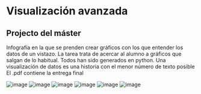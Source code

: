# Visualización avanzada

## Projecto del máster

Infografía en la que se prenden crear gráficos con los que entender los datos de un vistazo. 
La tarea trata de acercar al alumno a gráficos que salgan de lo habitual. Todos han sido generados en python.
Una visualización de datos es una historia con el menor número de texto posible
El .pdf contiene la entrega final 

![image](https://github.com/jogarman/Visualizacion-avanzada/assets/122149837/6c00d3fd-d154-4b77-bcdd-e9af24cd7c49)
![image](https://github.com/jogarman/Visualizacion-avanzada/assets/122149837/1cabb482-84f4-4682-8e8b-20133cd748e3)
![image](https://github.com/jogarman/Visualizacion-avanzada/assets/122149837/3354fb86-fb22-4a90-8cd4-e6af845457d4)
![image](https://github.com/jogarman/Visualizacion-avanzada/assets/122149837/49ce915a-91fb-40ab-a1a7-fac7fe7c7efc)
![image](https://github.com/jogarman/Visualizacion-avanzada/assets/122149837/aac3c1fa-14ea-462d-abb6-0c133e95db6c)
![image](https://github.com/jogarman/Visualizacion-avanzada/assets/122149837/12fb0a73-61fe-4374-8eb5-02cea4d87855)
